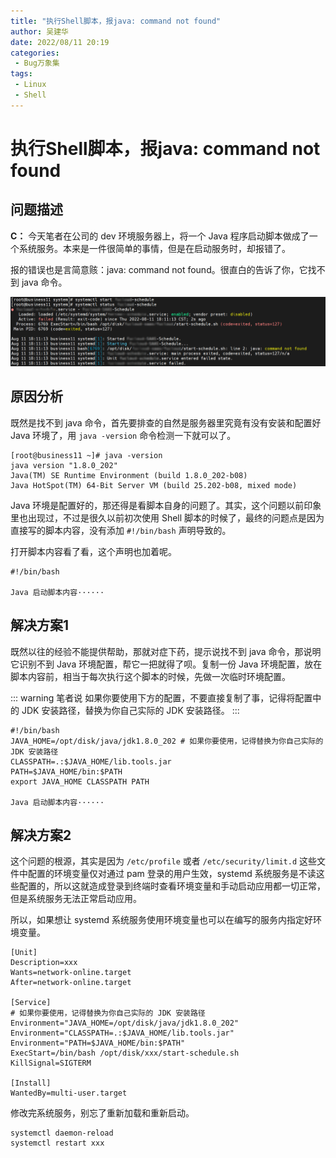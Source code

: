 ```yaml
---
title: "执行Shell脚本，报java: command not found"
author: 吴建华
date: 2022/08/11 20:19
categories:
 - Bug万象集
tags:
 - Linux
 - Shell
---
```


# 执行Shell脚本，报java: command not found

## 问题描述

**C：** 今天笔者在公司的 dev 环境服务器上，将一个 Java 程序启动脚本做成了一个系统服务。本来是一件很简单的事情，但是在启动服务时，却报错了。

报的错误也是言简意赅：java: command not found。很直白的告诉了你，它找不到 java 命令。

![202208112010100](../../../../../public/img/2022/08/11/202208112010100.png)

## 原因分析

既然是找不到 java 命令，首先要排查的自然是服务器里究竟有没有安装和配置好 Java 环境了，用 `java -version` 命令检测一下就可以了。

```shell
[root@business11 ~]# java -version
java version "1.8.0_202"
Java(TM) SE Runtime Environment (build 1.8.0_202-b08)
Java HotSpot(TM) 64-Bit Server VM (build 25.202-b08, mixed mode)
```

Java 环境是配置好的，那还得是看脚本自身的问题了。其实，这个问题以前印象里也出现过，不过是很久以前初次使用 Shell 脚本的时候了，最终的问题点是因为直接写的脚本内容，没有添加 `#!/bin/bash` 声明导致的。

打开脚本内容看了看，这个声明也加着呢。

```shell
#!/bin/bash

Java 启动脚本内容······
```

## 解决方案1

既然以往的经验不能提供帮助，那就对症下药，提示说找不到 java 命令，那说明它识别不到 Java 环境配置，帮它一把就得了呗。复制一份 Java 环境配置，放在脚本内容前，相当于每次执行这个脚本的时候，先做一次临时环境配置。

::: warning 笔者说
如果你要使用下方的配置，不要直接复制了事，记得将配置中的 JDK 安装路径，替换为你自己实际的 JDK 安装路径。
:::

```shell
#!/bin/bash
JAVA_HOME=/opt/disk/java/jdk1.8.0_202 # 如果你要使用，记得替换为你自己实际的 JDK 安装路径
CLASSPATH=.:$JAVA_HOME/lib.tools.jar
PATH=$JAVA_HOME/bin:$PATH
export JAVA_HOME CLASSPATH PATH

Java 启动脚本内容······
```

## 解决方案2

这个问题的根源，其实是因为 `/etc/profile` 或者 `/etc/security/limit.d` 这些文件中配置的环境变量仅对通过 pam 登录的用户生效，systemd 系统服务是不读这些配置的，所以这就造成登录到终端时查看环境变量和手动启动应用都一切正常，但是系统服务无法正常启动应用。

所以，如果想让 systemd 系统服务使用环境变量也可以在编写的服务内指定好环境变量。

```shell
[Unit]
Description=xxx
Wants=network-online.target
After=network-online.target

[Service]
# 如果你要使用，记得替换为你自己实际的 JDK 安装路径
Environment="JAVA_HOME=/opt/disk/java/jdk1.8.0_202"
Environment="CLASSPATH=.:$JAVA_HOME/lib.tools.jar"
Environment="PATH=$JAVA_HOME/bin:$PATH"
ExecStart=/bin/bash /opt/disk/xxx/start-schedule.sh
KillSignal=SIGTERM

[Install]
WantedBy=multi-user.target
```

修改完系统服务，别忘了重新加载和重新启动。

```shell
systemctl daemon-reload
systemctl restart xxx
```

